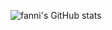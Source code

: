 ![fanni's GitHub stats](https://github-readme-stats.vercel.app/api?username=awwfanni&count_private=true)
